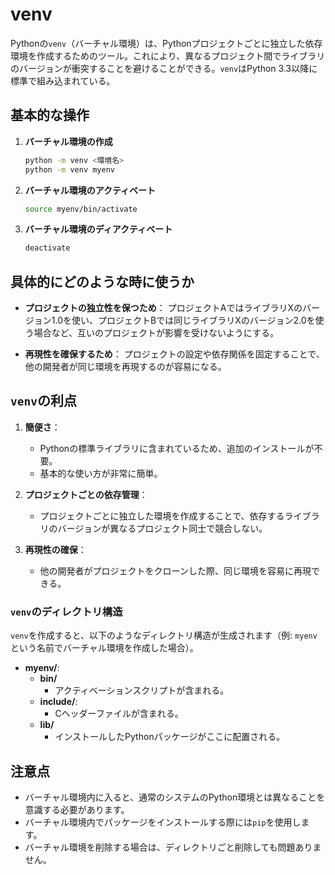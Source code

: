 # venv

Pythonの`venv`（バーチャル環境）は、Pythonプロジェクトごとに独立した依存環境を作成するためのツール。これにより、異なるプロジェクト間でライブラリのバージョンが衝突することを避けることができる。`venv`はPython 3.3以降に標準で組み込まれている。

## 基本的な操作

1. **バーチャル環境の作成**

    ```sh
    python -m venv <環境名>
    python -m venv myenv
    ```

2. **バーチャル環境のアクティベート**

    ```sh
    source myenv/bin/activate
    ```

3. **バーチャル環境のディアクティベート**

    ```sh
    deactivate
    ```

## 具体的にどのような時に使うか

- **プロジェクトの独立性を保つため**：
   プロジェクトAではライブラリXのバージョン1.0を使い、プロジェクトBでは同じライブラリXのバージョン2.0を使う場合など、互いのプロジェクトが影響を受けないようにする。
  
- **再現性を確保するため**：
   プロジェクトの設定や依存関係を固定することで、他の開発者が同じ環境を再現するのが容易になる。

## `venv`の利点

1. **簡便さ**：
    - Pythonの標準ライブラリに含まれているため、追加のインストールが不要。
    - 基本的な使い方が非常に簡単。

2. **プロジェクトごとの依存管理**：
    - プロジェクトごとに独立した環境を作成することで、依存するライブラリのバージョンが異なるプロジェクト同士で競合しない。

3. **再現性の確保**：
    - 他の開発者がプロジェクトをクローンした際、同じ環境を容易に再現できる。

### `venv`のディレクトリ構造

`venv`を作成すると、以下のようなディレクトリ構造が生成されます（例: `myenv`という名前でバーチャル環境を作成した場合）。

- **myenv/**:
  - **bin/**
    - アクティベーションスクリプトが含まれる。
  - **include/**:
    - Cヘッダーファイルが含まれる。
  - **lib/**
    - インストールしたPythonパッケージがここに配置される。

## 注意点

- バーチャル環境内に入ると、通常のシステムのPython環境とは異なることを意識する必要があります。
- バーチャル環境内でパッケージをインストールする際には`pip`を使用します。
- バーチャル環境を削除する場合は、ディレクトリごと削除しても問題ありません。
